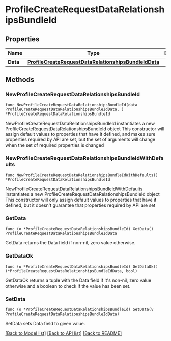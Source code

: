 # ProfileCreateRequestDataRelationshipsBundleId

## Properties

Name | Type | Description | Notes
------------ | ------------- | ------------- | -------------
**Data** | [**ProfileCreateRequestDataRelationshipsBundleIdData**](ProfileCreateRequestDataRelationshipsBundleIdData.md) |  | 

## Methods

### NewProfileCreateRequestDataRelationshipsBundleId

`func NewProfileCreateRequestDataRelationshipsBundleId(data ProfileCreateRequestDataRelationshipsBundleIdData, ) *ProfileCreateRequestDataRelationshipsBundleId`

NewProfileCreateRequestDataRelationshipsBundleId instantiates a new ProfileCreateRequestDataRelationshipsBundleId object
This constructor will assign default values to properties that have it defined,
and makes sure properties required by API are set, but the set of arguments
will change when the set of required properties is changed

### NewProfileCreateRequestDataRelationshipsBundleIdWithDefaults

`func NewProfileCreateRequestDataRelationshipsBundleIdWithDefaults() *ProfileCreateRequestDataRelationshipsBundleId`

NewProfileCreateRequestDataRelationshipsBundleIdWithDefaults instantiates a new ProfileCreateRequestDataRelationshipsBundleId object
This constructor will only assign default values to properties that have it defined,
but it doesn't guarantee that properties required by API are set

### GetData

`func (o *ProfileCreateRequestDataRelationshipsBundleId) GetData() ProfileCreateRequestDataRelationshipsBundleIdData`

GetData returns the Data field if non-nil, zero value otherwise.

### GetDataOk

`func (o *ProfileCreateRequestDataRelationshipsBundleId) GetDataOk() (*ProfileCreateRequestDataRelationshipsBundleIdData, bool)`

GetDataOk returns a tuple with the Data field if it's non-nil, zero value otherwise
and a boolean to check if the value has been set.

### SetData

`func (o *ProfileCreateRequestDataRelationshipsBundleId) SetData(v ProfileCreateRequestDataRelationshipsBundleIdData)`

SetData sets Data field to given value.



[[Back to Model list]](../README.md#documentation-for-models) [[Back to API list]](../README.md#documentation-for-api-endpoints) [[Back to README]](../README.md)


